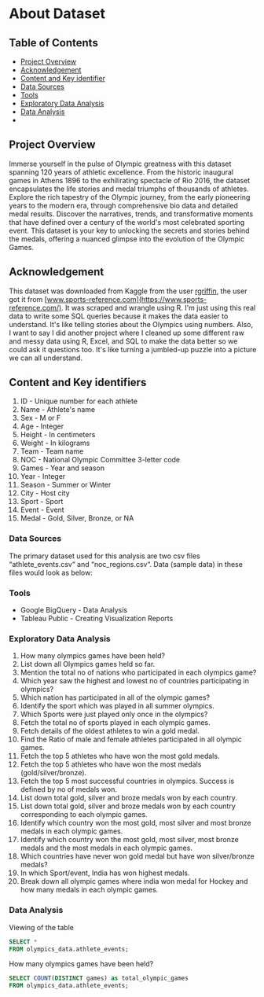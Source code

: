 # About Dataset


## Table of Contents

- [Project Overview](#project-overview)
- [Acknowledgement](#acknowledgement)
- [Content and Key identifier](#content-and-key-identifiers)
- [Data Sources](#data-sources)
- [Tools](#tools)
- [Exploratory Data Analysis](#exploratory-data-analysis)
- [Data Analysis](#data-analysis)
- 

## Project Overview

Immerse yourself in the pulse of Olympic greatness with this dataset spanning 120 years of athletic excellence. From the historic inaugural games in Athens 1896 to the exhilirating spectacle of Rio 2016, the dataset encapsulates the life stories and medal triumphs of thousands of athletes. Explore the rich tapestry of the Olympic journey, from the early pioneering years to the modern era, through comprehensive bio data and detailed medal results. Discover the narratives, trends, and transformative moments that have defined over a century of the world's most celebrated sporting event. This dataset is your key to unlocking the secrets and stories behind the medals, offering a nuanced glimpse into the evolution of the Olympic Games.


## Acknowledgement
  This dataset was downloaded from Kaggle from the user [rgriffin](https://www.kaggle.com/datasets/heesoo37/120-years-of-olympic-history-athletes-and-results/data), the user got it from [www.sports-reference.com](https://www.sports-reference.com/). It was scraped and wrangle using  R. I'm just using this real data to write some SQL queries because it makes the data easier to understand. It's like telling stories about the Olympics using numbers.
  Also, I want to say I did another project where I cleaned up some different raw and messy data using R, Excel, and SQL to make the data better so we could ask it questions too. It's like turning a jumbled-up puzzle into a picture we can all understand. 


  ## Content and Key identifiers
  1. ID - Unique number for each athlete
  2. Name - Athlete's name
  3. Sex - M or F
  4. Age - Integer
  5. Height - In centimeters
  6. Weight - In kilograms
  7. Team - Team name
  8. NOC - National Olympic Committee 3-letter code
  9. Games - Year and season
  10. Year - Integer
  11. Season - Summer or Winter
  12. City - Host city
  13. Sport - Sport
  14. Event - Event
  15. Medal - Gold, Silver, Bronze, or NA


### Data Sources
  The primary dataset used for this analysis are two csv files “athlete_events.csv“ and “noc_regions.csv“. Data (sample data) in these files would look as below:

  
### Tools
- Google BigQuery - Data Analysis
- Tableau Public - Creating Visualization Reports


### Exploratory Data Analysis
1. How many olympics games have been held?
2. List down all Olympics games held so far.
3. Mention the total no of nations who participated in each olympics game?
4. Which year saw the highest and lowest no of countries participating in olympics?
5. Which nation has participated in all of the olympic games?
6. Identify the sport which was played in all summer olympics.
7. Which Sports were just played only once in the olympics?
8. Fetch the total no of sports played in each olympic games.
9. Fetch details of the oldest athletes to win a gold medal.
10. Find the Ratio of male and female athletes participated in all olympic games.
11. Fetch the top 5 athletes who have won the most gold medals.
12. Fetch the top 5 athletes who have won the most medals (gold/silver/bronze).
13. Fetch the top 5 most successful countries in olympics. Success is defined by no of medals won.
14. List down total gold, silver and broze medals won by each country.
15. List down total gold, silver and broze medals won by each country corresponding to each olympic games.
16. Identify which country won the most gold, most silver and most bronze medals in each olympic games.
17. Identify which country won the most gold, most silver, most bronze medals and the most medals in each olympic games.
18. Which countries have never won gold medal but have won silver/bronze medals?
19. In which Sport/event, India has won highest medals.
20. Break down all olympic games where india won medal for Hockey and how many medals in each olympic games.


### Data Analysis
Viewing of the table
```sql
SELECT * 
FROM olympics_data.athlete_events;
```

How many olympics games have been held?
```sql
SELECT COUNT(DISTINCT games) as total_olympic_games
FROM olympics_data.athlete_events;
```



















 
